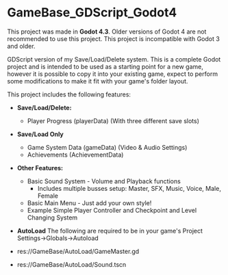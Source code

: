 # GameBase_GDScript_Godot4

This project was made in **Godot 4.3**. Older versions of Godot 4 are not recommended to use this project. This project is incompatible with Godot 3 and older.

GDScript version of my Save/Load/Delete system. This is a complete Godot project and is intended to be used as a starting point for a new game, however it is possible to copy it into your existing game, expect to perform some modifications to make it fit with your game's folder layout.

This project includes the following features:
* **Save/Load/Delete:**
	* Player Progress (playerData) (With three different save slots)

* **Save/Load Only**
 	* Game System Data (gameData) (Video & Audio Settings)
	* Achievements (AchievementData)

* **Other Features:**
	* Basic Sound System - Volume and Playback functions
		* Includes multiple busses setup: Master, SFX, Music, Voice, Male, Female
	* Basic Main Menu - Just add your own style!
	* Example Simple Player Controller and Checkpoint and Level Changing System

* **AutoLoad**
The following are required to be in your game's
Project Settings->Globals->Autoload
* res://GameBase/AutoLoad/GameMaster.gd
* res://GameBase/AutoLoad/Sound.tscn